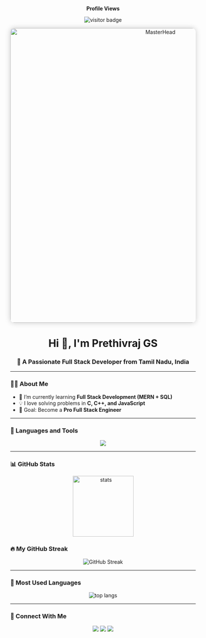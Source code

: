 <!-- Profile Views -->
<p align="center"><b>Profile Views</b></p>
<p align="center">
  <img src="https://komarev.com/ghpvc/?username=PrethivrajGS&label=PROFILE+VIEWS&color=blue&style=for-the-badge" alt="visitor badge"/>
</p>

<!-- Master Head Image -->
<p align="center">
  <a href="https://github.com/PrethivrajGS">
    <img src="https://media.giphy.com/media/qgQUggAC3Pfv687qPC/giphy.gif" alt="MasterHead" width="800" style="border-radius: 10px; box-shadow: 0px 0px 15px rgba(0,0,0,0.2);" />
  </a>
</p>

<h1 align="center">Hi 👋, I'm Prethivraj GS</h1>
<h3 align="center">🚀 A Passionate Full Stack Developer from Tamil Nadu, India</h3>

---

### 👨‍💻 About Me
- 🌱 I’m currently learning **Full Stack Development (MERN + SQL)**  
- 💡 I love solving problems in **C, C++, and JavaScript**  
- 🎯 Goal: Become a **Pro Full Stack Engineer**  

---

### 🚀 Languages and Tools
<p align="center"> 
  <img src="https://skillicons.dev/icons?i=html,css,js,react,nodejs,express,mongodb,mysql,cpp,c,git,github,vscode,linux" />
</p>

---
### 📊 GitHub Stats
<p align="center">
  <img src="https://github-readme-stats.vercel.app/api?username=PrethivrajGS&show_icons=true&theme=tokyonight" alt="stats" height="165"/>
</p>

### 🔥 My GitHub Streak
<p align="center">
  <img src="https://streak-stats.demolab.com?user=PrethivrajGS&theme=tokyonight&hide_border=true" alt="GitHub Streak"/>
</p>


---

### 🌟 Most Used Languages
<p align="center">
  <img src="https://github-readme-stats.vercel.app/api/top-langs/?username=PrethivrajGS&layout=compact&theme=tokyonight" alt="top langs"/>
</p>

---

### 🤝 Connect With Me
<p align="center">
  <a href="https://linkedin.com/in/prethivrajgs" target="_blank"><img src="https://skillicons.dev/icons?i=linkedin" /></a>
  <a href="https://github.com/PrethivrajGS" target="_blank"><img src="https://skillicons.dev/icons?i=github" /></a>
  <a href="mailto:prithivi2303@gmail.com" target="_blank"><img src="https://skillicons.dev/icons?i=gmail" /></a>
</p>
